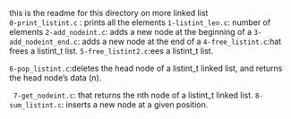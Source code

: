this is the readme for this directory       on more linked list  
`0-print_listint.c` : prints all the elements
`1-listint_len.c`: number of elements 
`2-add_nodeint.c`:  adds a new node at the beginning of a
`3-add_nodeint_end.c`: adds a new node at the end of a 
`4-free_listint.c`:hat frees a listint_t list.
`5-free_listint2.c`:ees a listint_t list.

`6-pop_listint.c`:deletes the head node of a listint_t linked list, and returns the head node’s data (n).

` 7-get_nodeint.c`: that returns the nth node of a listint_t linked list.
`8-sum_listint.c`: inserts a new node at a given position.

